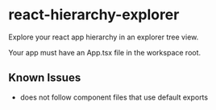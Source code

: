 # react-hierarchy-explorer

Explore your react app hierarchy in an explorer tree view.

Your app must have an App.tsx file in the workspace root.

## Known Issues

- does not follow component files that use default exports
